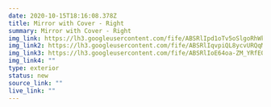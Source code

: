```yaml
---
date: 2020-10-15T18:16:08.378Z
title: Mirror with Cover - Right
summary: Mirror with Cover - Right
img_link: https://lh3.googleusercontent.com/fife/ABSRlIpd1oTv5oSlgoRhWkeUqIBWp4mFCA_Cu_-zlaOsHjLDGS4HSc7fq3aKDAtaHBLUj8ZCW1au7LPQ8pEfE5zext7Dr7Pm9uGlRYmjoLdJXEaTZsK4xn-1XDlHEO4KYaJk2XM_SCxPjgr3jW3NALGFChE_zOUOceXCJMY6sT7gRt572Q0ebgTIj6tK7ljhrVccM6V2xd0-z7BFVyxlA77zrjT4hpMtg0fJ87tR5qvp5GW7CeMWR1sLiUaKlU7hPm1tTigJmh9Ufw5-1PkryUwixF5IGRdfUU7yN5qDvcJ1NHwVsqvTFv-UBNt-Qy33OOIJ_EStDyC8i-rbU_7-Ts6542i2XneI4YExpw40Qzvez38_E105nkv41XKulsj9u-O5qY8hqkJK2AOj-wdZzU1E1hoU-2XLChb2O1Tr1CQw9A63p6po1BzJOCV1IWmjPcKbrcVy5hTY6mKdlko2O3FdicBoggBoia32vZTK6wSsEdAzbJwWlGQakqLalO2-HKqwPe1hkPXyCfcXRVt7G-7j8EAWu_fmFfcPfnEXxVVFVlCO6HtmayTB29XkopvlY5W3k5uN68FPFq9zmR2CZh6Vaf__kHTTdDLPz8euRIZLH1GznddgfJqGc7ilxD008tLyxXfEKNhPrcfCFIDEQiKytAk7ndhe8mNcSspRE8QURd-RQuBuXznVRGmD4BAFe424onSHv7ZG99Z6r3I2i2UZxdGLov74sM3HHA=w795-h666-ft
img_link2: https://lh3.googleusercontent.com/fife/ABSRlIqvpiQL8ycvURQqM6h1kzbrV7V2BcrIASkvQQ9dr8JCsO-MxltcoNglDf2_SXq7tQnq0Anyw9F3zBitHVSi3JQ1WAhNGkCLPkuml9LEAnBCE4nxc-Zdx5KaI-uX65RgyeF-qq89fmiq02ZcAaIwUL7EqA_tvJNTB_P8FliL6j5ZwOmnf8jeXa-06J1KT8cAISwfRiBTihOWLVUgigCUY9FvV0VGF-XImzq5DDuqAeUGHaVvDIzBdzdaOYo1it0hBvHAyUgEuIAr01VbE2JFfl55wTk_9pLr95d679nUhlLm6UXLY0s3mhEe9l3dBKBjbTZxznrLzZnGm9Rn_uq0aiPv1fcKMieXlHBXfoAre1b3HcElOtKcd0aVdye6L29M4vzFFfQ6V960X1AwL3kc0dWTGvToT3pvX2AggoCxbYLbBZBcYAGMC5hlg2J-nMVwKVP-6c71JrnHEIc2lsvIJEflnIIZtxpMk80YUD5Dex0veMOz2fFffnv9QWdBaxbzqE58GVJE1K_6xwCIXlwPJfyD_aYOKpJCgCnJb1272uL30RtqPk_QfPxleGEFbLLYYiJh_ZSi0sg1v34pciZIBbHpKPBkcMuXuTIHfr4WufH7kdCY3i3lEH2apbdZcp-zt-zjvxIOF5JVSJUq1uVKd60OsFWI3Y089hFnM64eiMBPRMwiicKgXmTOW8XpoUY-lOjiBAbwB5hgbDAlZcLWBM3hrMBJfIf4Tw=w795-h666-ft
img_link3: https://lh3.googleusercontent.com/fife/ABSRlIoE64oa-ZM_YRfEOFHzrUXzT7jlKFhInYvT2vxlBWerFBFAEGFJWcqk0xflm7toPCJ6C2pbyFk7OOD5UQ1jZl7U7Tov-k2QEcfM7Bdo7lRU-7tu9uSvaO9R_luoXV38640IY_cuZ_Fiv72lnPLBwqjDLPtF9HAWE5xJtgckcpwqTWysuF1rBdbT9vCGrLDM0UOZmuFaDTmn0dNUIUj3onu3kABOW5xv-0DWJjhXBTxeJCT4lgWninz6XFYGLJImWw7yF5TJdIVuCtOv8lGDQsSRNJpL7vhWy-OI8oWS6NACVy0gevFt2MAOPVNuR6zaT5mn3WeStvZ1GZRA8wynqyO2kWRmln757U4SHEJl1h91J5nqtp15VJUuqcVsXFKE1Xh-DEl8G4koyg8oV0LnuRT2qf7mhe0wjdXpy4oGNZCI1F9v8F6GlnybMKe3U296pEimgafU_XIzIE_icAQN_WT3wGg7Ig4GRuWCxuEIIJkxhjX0cVOTqRiMh_Rquxx0CCekNmuALgWZ6h2ZmHomJ1s93nrhZGIEBiO8YN55luznBQBy2d639bSKgMqytdWivEoYKy6yNq8WKhVynAE2G9FBupmNfedq5mAsk1ugJMFXo0I77e3JcdAZQwotKBQBEgFzD8H0oqMUPRe1TdNeR7MQTSGx-IlJUHmplWV4WG3SxtBq82ap0JYjf4x0PdEBZyLrkzCHKXumYSmIDZIy5t3y-VRY1kSXXQ=w795-h666-ft
img_link4: ""
type: exterior
status: new
source_link: ""
live_link: ""
---
```

